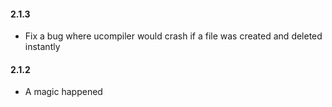 #### 2.1.3

* Fix a bug where ucompiler would crash if a file was created and deleted instantly

#### 2.1.2

* A magic happened
